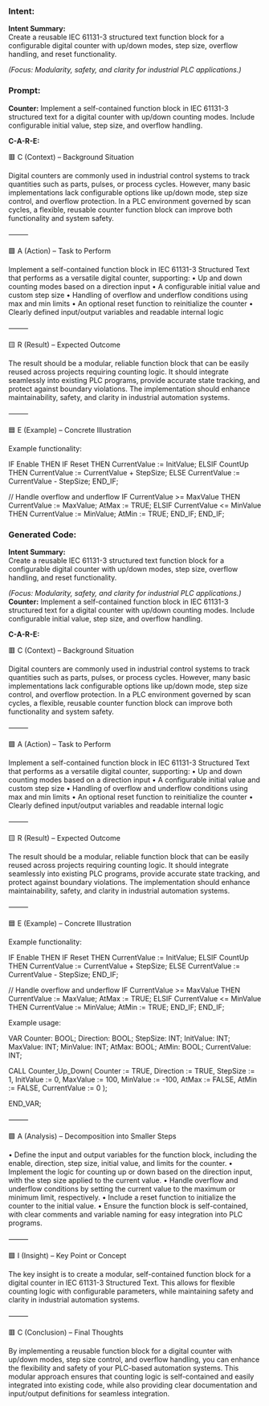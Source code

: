 ### Intent:
**Intent Summary:**  
Create a reusable IEC 61131-3 structured text function block for a configurable digital counter with up/down modes, step size, overflow handling, and reset functionality.  

*(Focus: Modularity, safety, and clarity for industrial PLC applications.)*

### Prompt:
**Counter:**
Implement a self-contained function block in IEC 61131-3 structured text for a digital counter with up/down counting modes. Include configurable initial value, step size, and overflow handling.

**C-A-R-E:**

🟥 C (Context) – Background Situation

Digital counters are commonly used in industrial control systems to track quantities such as parts, pulses, or process cycles. However, many basic implementations lack configurable options like up/down mode, step size control, and overflow protection. In a PLC environment governed by scan cycles, a flexible, reusable counter function block can improve both functionality and system safety.

⸻

🟩 A (Action) – Task to Perform

Implement a self-contained function block in IEC 61131-3 Structured Text that performs as a versatile digital counter, supporting:
	•	Up and down counting modes based on a direction input
	•	A configurable initial value and custom step size
	•	Handling of overflow and underflow conditions using max and min limits
	•	An optional reset function to reinitialize the counter
	•	Clearly defined input/output variables and readable internal logic

⸻

🟨 R (Result) – Expected Outcome

The result should be a modular, reliable function block that can be easily reused across projects requiring counting logic. It should integrate seamlessly into existing PLC programs, provide accurate state tracking, and protect against boundary violations. The implementation should enhance maintainability, safety, and clarity in industrial automation systems.

⸻

🟦 E (Example) – Concrete Illustration

Example functionality:

IF Enable THEN
   IF Reset THEN
      CurrentValue := InitValue;
   ELSIF CountUp THEN
      CurrentValue := CurrentValue + StepSize;
   ELSE
      CurrentValue := CurrentValue - StepSize;
   END_IF;

   // Handle overflow and underflow
   IF CurrentValue >= MaxValue THEN
      CurrentValue := MaxValue;
      AtMax := TRUE;
   ELSIF CurrentValue <= MinValue THEN
      CurrentValue := MinValue;
      AtMin := TRUE;
   END_IF;
END_IF;

### Generated Code:
**Intent Summary:**  
Create a reusable IEC 61131-3 structured text function block for a configurable digital counter with up/down modes, step size, overflow handling, and reset functionality.  

*(Focus: Modularity, safety, and clarity for industrial PLC applications.)*
**Counter:**
Implement a self-contained function block in IEC 61131-3 structured text for a digital counter with up/down counting modes. Include configurable initial value, step size, and overflow handling.

**C-A-R-E:**

🟥 C (Context) – Background Situation

Digital counters are commonly used in industrial control systems to track quantities such as parts, pulses, or process cycles. However, many basic implementations lack configurable options like up/down mode, step size control, and overflow protection. In a PLC environment governed by scan cycles, a flexible, reusable counter function block can improve both functionality and system safety.

⸻

🟩 A (Action) – Task to Perform

Implement a self-contained function block in IEC 61131-3 Structured Text that performs as a versatile digital counter, supporting:
	•	Up and down counting modes based on a direction input
	•	A configurable initial value and custom step size
	•	Handling of overflow and underflow conditions using max and min limits
	•	An optional reset function to reinitialize the counter
	•	Clearly defined input/output variables and readable internal logic

⸻

🟨 R (Result) – Expected Outcome

The result should be a modular, reliable function block that can be easily reused across projects requiring counting logic. It should integrate seamlessly into existing PLC programs, provide accurate state tracking, and protect against boundary violations. The implementation should enhance maintainability, safety, and clarity in industrial automation systems.

⸻

🟦 E (Example) – Concrete Illustration

Example functionality:

IF Enable THEN
   IF Reset THEN
      CurrentValue := InitValue;
   ELSIF CountUp THEN
      CurrentValue := CurrentValue + StepSize;
   ELSE
      CurrentValue := CurrentValue - StepSize;
   END_IF;

   // Handle overflow and underflow
   IF CurrentValue >= MaxValue THEN
      CurrentValue := MaxValue;
      AtMax := TRUE;
   ELSIF CurrentValue <= MinValue THEN
      CurrentValue := MinValue;
      AtMin := TRUE;
   END_IF;
END_IF;  

Example usage:

VAR
   Counter: BOOL;
   Direction: BOOL;
   StepSize: INT;
   InitValue: INT;
   MaxValue: INT;
   MinValue: INT;
   AtMax: BOOL;
   AtMin: BOOL;
   CurrentValue: INT;

CALL Counter_Up_Down(
   Counter := TRUE,
   Direction := TRUE,
   StepSize := 1,
   InitValue := 0,
   MaxValue := 100,
   MinValue := -100,
   AtMax := FALSE,
   AtMin := FALSE,
   CurrentValue := 0
);

END_VAR;

⸻

🟪 A (Analysis) – Decomposition into Smaller Steps

•	Define the input and output variables for the function block, including the enable, direction, step size, initial value, and limits for the counter.
•	Implement the logic for counting up or down based on the direction input, with the step size applied to the current value.
•	Handle overflow and underflow conditions by setting the current value to the maximum or minimum limit, respectively.
•	Include a reset function to initialize the counter to the initial value.
•	Ensure the function block is self-contained, with clear comments and variable naming for easy integration into PLC programs.

⸻

🟩 I (Insight) – Key Point or Concept

The key insight is to create a modular, self-contained function block for a digital counter in IEC 61131-3 Structured Text. This allows for flexible counting logic with configurable parameters, while maintaining safety and clarity in industrial automation systems.

⸻

🟥 C (Conclusion) – Final Thoughts

By implementing a reusable function block for a digital counter with up/down modes, step size control, and overflow handling, you can enhance the flexibility and safety of your PLC-based automation systems. This modular approach ensures that counting logic is self-contained and easily integrated into existing code, while also providing clear documentation and input/output definitions for seamless integration.
